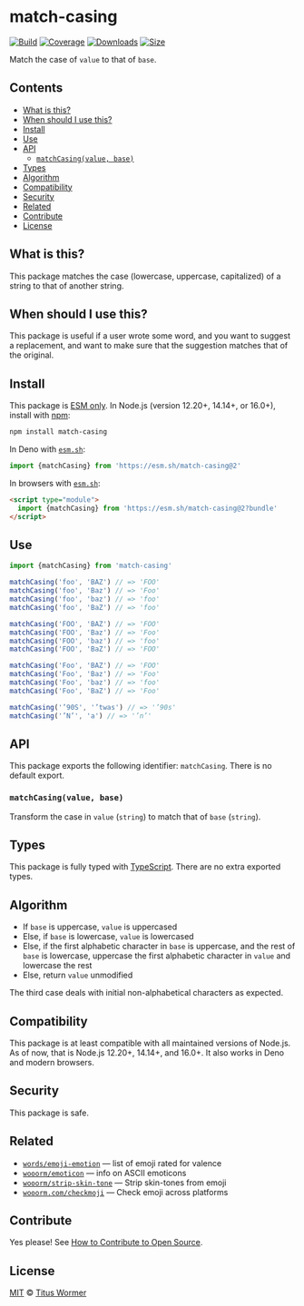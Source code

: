 # match-casing

[![Build][build-badge]][build]
[![Coverage][coverage-badge]][coverage]
[![Downloads][downloads-badge]][downloads]
[![Size][size-badge]][size]

Match the case of `value` to that of `base`.

## Contents

*   [What is this?](#what-is-this)
*   [When should I use this?](#when-should-i-use-this)
*   [Install](#install)
*   [Use](#use)
*   [API](#api)
    *   [`matchCasing(value, base)`](#matchcasingvalue-base)
*   [Types](#types)
*   [Algorithm](#algorithm)
*   [Compatibility](#compatibility)
*   [Security](#security)
*   [Related](#related)
*   [Contribute](#contribute)
*   [License](#license)

## What is this?

This package matches the case (lowercase, uppercase, capitalized) of a string to
that of another string.

## When should I use this?

This package is useful if a user wrote some word, and you want to suggest a
replacement, and want to make sure that the suggestion matches that of the
original.

## Install

This package is [ESM only][esm].
In Node.js (version 12.20+, 14.14+, or 16.0+), install with [npm][]:

```sh
npm install match-casing
```

In Deno with [`esm.sh`][esmsh]:

```js
import {matchCasing} from 'https://esm.sh/match-casing@2'
```

In browsers with [`esm.sh`][esmsh]:

```html
<script type="module">
  import {matchCasing} from 'https://esm.sh/match-casing@2?bundle'
</script>
```

## Use

```js
import {matchCasing} from 'match-casing'

matchCasing('foo', 'BAZ') // => 'FOO'
matchCasing('foo', 'Baz') // => 'Foo'
matchCasing('foo', 'baz') // => 'foo'
matchCasing('foo', 'BaZ') // => 'foo'

matchCasing('FOO', 'BAZ') // => 'FOO'
matchCasing('FOO', 'Baz') // => 'Foo'
matchCasing('FOO', 'baz') // => 'foo'
matchCasing('FOO', 'BaZ') // => 'FOO'

matchCasing('Foo', 'BAZ') // => 'FOO'
matchCasing('Foo', 'Baz') // => 'Foo'
matchCasing('Foo', 'baz') // => 'foo'
matchCasing('Foo', 'BaZ') // => 'Foo'

matchCasing('’90S', '’twas') // => '’90s'
matchCasing('’N’', 'a') // => '’n’'
```

## API

This package exports the following identifier: `matchCasing`.
There is no default export.

### `matchCasing(value, base)`

Transform the case in `value` (`string`) to match that of `base` (`string`).

## Types

This package is fully typed with [TypeScript][].
There are no extra exported types.

## Algorithm

*   If `base` is uppercase, `value` is uppercased
*   Else, if `base` is lowercase, `value` is lowercased
*   Else, if the first alphabetic character in `base` is uppercase,
    and the rest of `base` is lowercase, uppercase the first alphabetic
    character in `value` and lowercase the rest
*   Else, return `value` unmodified

The third case deals with initial non-alphabetical characters as expected.

## Compatibility

This package is at least compatible with all maintained versions of Node.js.
As of now, that is Node.js 12.20+, 14.14+, and 16.0+.
It also works in Deno and modern browsers.

## Security

This package is safe.

## Related

*   [`words/emoji-emotion`](https://github.com/words/emoji-emotion)
    — list of emoji rated for valence
*   [`wooorm/emoticon`](https://github.com/wooorm/emoticon)
    — info on ASCII emoticons
*   [`wooorm/strip-skin-tone`](https://github.com/wooorm/strip-skin-tone)
    — Strip skin-tones from emoji
*   [`wooorm.com/checkmoji`](https://wooorm.com/checkmoji/)
    — Check emoji across platforms

## Contribute

Yes please!
See [How to Contribute to Open Source][contribute].

## License

[MIT][license] © [Titus Wormer][author]

<!-- Definitions -->

[build-badge]: https://github.com/wooorm/match-casing/workflows/main/badge.svg

[build]: https://github.com/wooorm/match-casing/actions

[coverage-badge]: https://img.shields.io/codecov/c/github/wooorm/match-casing.svg

[coverage]: https://codecov.io/github/wooorm/match-casing

[downloads-badge]: https://img.shields.io/npm/dm/match-casing.svg

[downloads]: https://www.npmjs.com/package/match-casing

[size-badge]: https://img.shields.io/bundlephobia/minzip/match-casing.svg

[size]: https://bundlephobia.com/result?p=match-casing

[npm]: https://docs.npmjs.com/cli/install

[esmsh]: https://esm.sh

[license]: license

[author]: https://wooorm.com

[esm]: https://gist.github.com/sindresorhus/a39789f98801d908bbc7ff3ecc99d99c

[typescript]: https://www.typescriptlang.org

[contribute]: https://opensource.guide/how-to-contribute/
